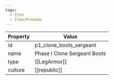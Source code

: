 ```yaml
---
tags:
  - Item
  - Item/Premade
---
```


| Property | Value                        |
| -------- | ---------------------------- |
| id       | p1_clone_boots_sergeant      |
| name     | Phase I Clone Sergeant Boots |
| type     | [[LegArmor]]                 |
| culture  | [[republic]]        |


